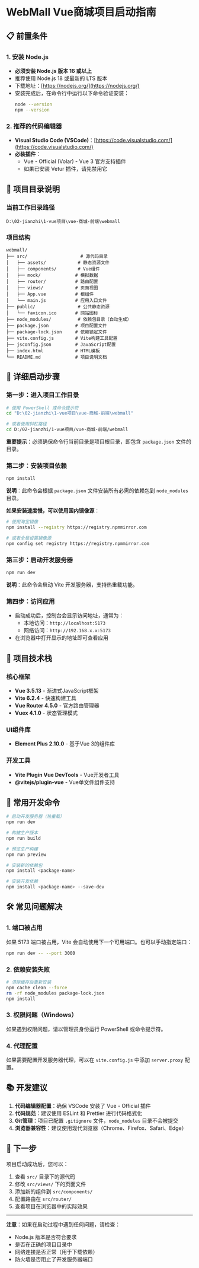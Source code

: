 # WebMall Vue商城项目启动指南

## 📋 前置条件

### 1. 安装 Node.js
- **必须安装 Node.js 版本 16 或以上**
- 推荐使用 Node.js 18 或最新的 LTS 版本
- 下载地址：[https://nodejs.org/](https://nodejs.org/)
- 安装完成后，在命令行中运行以下命令验证安装：
  ```bash
  node --version
  npm --version
  ```

### 2. 推荐的代码编辑器
- **Visual Studio Code (VSCode)**：[https://code.visualstudio.com/](https://code.visualstudio.com/)
- **必装插件**：
  - Vue - Official (Volar) - Vue 3 官方支持插件
  - 如果已安装 Vetur 插件，请先禁用它

## 📁 项目目录说明

### 当前工作目录路径
```
D:\02-jianzhi\1-vue项目\vue-商城-前端\webmall
```

### 项目结构
```
webmall/
├── src/                    # 源代码目录
│   ├── assets/            # 静态资源文件
│   ├── components/        # Vue组件
│   ├── mock/             # 模拟数据
│   ├── router/           # 路由配置
│   ├── views/            # 页面视图
│   ├── App.vue           # 根组件
│   └── main.js           # 应用入口文件
├── public/                # 公共静态资源
│   └── favicon.ico       # 网站图标
├── node_modules/          # 依赖包目录（自动生成）
├── package.json          # 项目配置文件
├── package-lock.json     # 依赖锁定文件
├── vite.config.js        # Vite构建工具配置
├── jsconfig.json         # JavaScript配置
├── index.html            # HTML模板
└── README.md             # 项目说明文档
```

## 🚀 详细启动步骤

### 第一步：进入项目工作目录
```bash
# 使用 PowerShell 或命令提示符
cd "D:\02-jianzhi\1-vue项目\vue-商城-前端\webmall"

# 或者使用斜杠路径
cd D:/02-jianzhi/1-vue项目/vue-商城-前端/webmall
```

**重要提示**：必须确保命令行当前目录是项目根目录，即包含 `package.json` 文件的目录。

### 第二步：安装项目依赖
```bash
npm install
```

**说明**：此命令会根据 `package.json` 文件安装所有必需的依赖包到 `node_modules` 目录。

**如果安装速度慢，可以使用国内镜像源**：
```bash
# 使用淘宝镜像
npm install --registry https://registry.npmmirror.com

# 或者全局设置镜像源
npm config set registry https://registry.npmmirror.com
```

### 第三步：启动开发服务器
```bash
npm run dev
```

**说明**：此命令会启动 Vite 开发服务器，支持热重载功能。

### 第四步：访问应用
- 启动成功后，控制台会显示访问地址，通常为：
  - 本地访问：`http://localhost:5173`
  - 网络访问：`http://192.168.x.x:5173`
- 在浏览器中打开显示的地址即可查看应用

## 🔧 项目技术栈

### 核心框架
- **Vue 3.5.13** - 渐进式JavaScript框架
- **Vite 6.2.4** - 快速构建工具
- **Vue Router 4.5.0** - 官方路由管理器
- **Vuex 4.1.0** - 状态管理模式

### UI组件库
- **Element Plus 2.10.0** - 基于Vue 3的组件库

### 开发工具
- **Vite Plugin Vue DevTools** - Vue开发者工具
- **@vitejs/plugin-vue** - Vue单文件组件支持

## 📝 常用开发命令

```bash
# 启动开发服务器（热重载）
npm run dev

# 构建生产版本
npm run build

# 预览生产构建
npm run preview

# 安装新的依赖包
npm install <package-name>

# 安装开发依赖
npm install <package-name> --save-dev
```

## 🛠️ 常见问题解决

### 1. 端口被占用
如果 5173 端口被占用，Vite 会自动使用下一个可用端口。也可以手动指定端口：
```bash
npm run dev -- --port 3000
```

### 2. 依赖安装失败
```bash
# 清除缓存后重新安装
npm cache clean --force
rm -rf node_modules package-lock.json
npm install
```

### 3. 权限问题（Windows）
如果遇到权限问题，请以管理员身份运行 PowerShell 或命令提示符。

### 4. 代理配置
如果需要配置开发服务器代理，可以在 `vite.config.js` 中添加 `server.proxy` 配置。

## 📚 开发建议

1. **代码编辑器配置**：确保 VSCode 安装了 Vue - Official 插件
2. **代码规范**：建议使用 ESLint 和 Prettier 进行代码格式化
3. **Git管理**：项目已配置 `.gitignore` 文件，`node_modules` 目录不会被提交
4. **浏览器兼容性**：建议使用现代浏览器（Chrome、Firefox、Safari、Edge）

## 🎯 下一步

项目启动成功后，您可以：
1. 查看 `src/` 目录下的源代码
2. 修改 `src/views/` 下的页面文件
3. 添加新的组件到 `src/components/`
4. 配置路由在 `src/router/`
5. 查看项目在浏览器中的实际效果

---

**注意**：如果在启动过程中遇到任何问题，请检查：
- Node.js 版本是否符合要求
- 是否在正确的项目目录中
- 网络连接是否正常（用于下载依赖）
- 防火墙是否阻止了开发服务器端口 